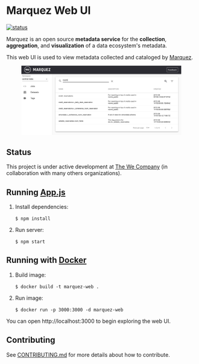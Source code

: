 # Marquez Web UI

[![status](https://img.shields.io/badge/status-WIP-yellow.svg)](#status)

Marquez is an open source **metadata service** for the **collection**, **aggregation**, and **visualization** of a data ecosystem's metadata.

This web UI is used to view metadata collected and cataloged by [Marquez](https://github.com/MarquezProject/marquez).

<figure align="center">
  <img src="./docs/images/preview.png">
</figure>

## Status

This project is under active development at [The We Company](https://www.we.co) (in collaboration with many others organizations).

## Running [App.js](https://github.com/WeConnect/marquez-web/blob/master/src/App.js) 

1. Install dependencies:

   ```
   $ npm install
   ```
   
2. Run server:
   
   ```
   $ npm start
   ```

## Running with [Docker](./Dockerfile) 

1. Build image:

   ```
   $ docker build -t marquez-web .
   ```
   
2. Run image:
   
   ```
   $ docker run -p 3000:3000 -d marquez-web
   ```
   
You can open http://localhost:3000 to begin exploring the web UI. 

## Contributing

See [CONTRIBUTING.md](https://github.com/MarquezProject/marquez-web/blob/master/CONTRIBUTING.md) for more details about how to contribute.